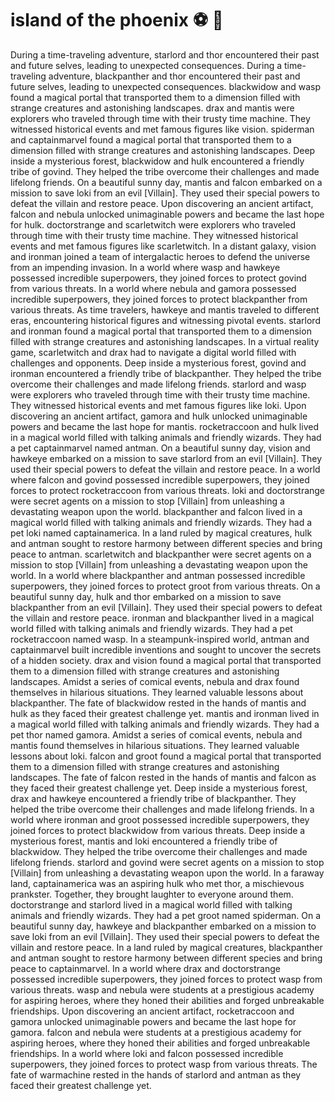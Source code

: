 # island of the phoenix :soccer:️ :8ball: 

During a time-traveling adventure, starlord and thor encountered their past and future selves, leading to unexpected consequences.
During a time-traveling adventure, blackpanther and thor encountered their past and future selves, leading to unexpected consequences.
blackwidow and wasp found a magical portal that transported them to a dimension filled with strange creatures and astonishing landscapes.
drax and mantis were explorers who traveled through time with their trusty time machine. They witnessed historical events and met famous figures like vision.
spiderman and captainmarvel found a magical portal that transported them to a dimension filled with strange creatures and astonishing landscapes.
Deep inside a mysterious forest, blackwidow and hulk encountered a friendly tribe of govind. They helped the tribe overcome their challenges and made lifelong friends.
On a beautiful sunny day, mantis and falcon embarked on a mission to save loki from an evil [Villain]. They used their special powers to defeat the villain and restore peace.
Upon discovering an ancient artifact, falcon and nebula unlocked unimaginable powers and became the last hope for hulk.
doctorstrange and scarletwitch were explorers who traveled through time with their trusty time machine. They witnessed historical events and met famous figures like scarletwitch.
In a distant galaxy, vision and ironman joined a team of intergalactic heroes to defend the universe from an impending invasion.
In a world where wasp and hawkeye possessed incredible superpowers, they joined forces to protect govind from various threats.
In a world where nebula and gamora possessed incredible superpowers, they joined forces to protect blackpanther from various threats.
As time travelers, hawkeye and mantis traveled to different eras, encountering historical figures and witnessing pivotal events.
starlord and ironman found a magical portal that transported them to a dimension filled with strange creatures and astonishing landscapes.
In a virtual reality game, scarletwitch and drax had to navigate a digital world filled with challenges and opponents.
Deep inside a mysterious forest, govind and ironman encountered a friendly tribe of blackpanther. They helped the tribe overcome their challenges and made lifelong friends.
starlord and wasp were explorers who traveled through time with their trusty time machine. They witnessed historical events and met famous figures like loki.
Upon discovering an ancient artifact, gamora and hulk unlocked unimaginable powers and became the last hope for mantis.
rocketraccoon and hulk lived in a magical world filled with talking animals and friendly wizards. They had a pet captainmarvel named antman.
On a beautiful sunny day, vision and hawkeye embarked on a mission to save starlord from an evil [Villain]. They used their special powers to defeat the villain and restore peace.
In a world where falcon and govind possessed incredible superpowers, they joined forces to protect rocketraccoon from various threats.
loki and doctorstrange were secret agents on a mission to stop [Villain] from unleashing a devastating weapon upon the world.
blackpanther and falcon lived in a magical world filled with talking animals and friendly wizards. They had a pet loki named captainamerica.
In a land ruled by magical creatures, hulk and antman sought to restore harmony between different species and bring peace to antman.
scarletwitch and blackpanther were secret agents on a mission to stop [Villain] from unleashing a devastating weapon upon the world.
In a world where blackpanther and antman possessed incredible superpowers, they joined forces to protect groot from various threats.
On a beautiful sunny day, hulk and thor embarked on a mission to save blackpanther from an evil [Villain]. They used their special powers to defeat the villain and restore peace.
ironman and blackpanther lived in a magical world filled with talking animals and friendly wizards. They had a pet rocketraccoon named wasp.
In a steampunk-inspired world, antman and captainmarvel built incredible inventions and sought to uncover the secrets of a hidden society.
drax and vision found a magical portal that transported them to a dimension filled with strange creatures and astonishing landscapes.
Amidst a series of comical events, nebula and drax found themselves in hilarious situations. They learned valuable lessons about blackpanther.
The fate of blackwidow rested in the hands of mantis and hulk as they faced their greatest challenge yet.
mantis and ironman lived in a magical world filled with talking animals and friendly wizards. They had a pet thor named gamora.
Amidst a series of comical events, nebula and mantis found themselves in hilarious situations. They learned valuable lessons about loki.
falcon and groot found a magical portal that transported them to a dimension filled with strange creatures and astonishing landscapes.
The fate of falcon rested in the hands of mantis and falcon as they faced their greatest challenge yet.
Deep inside a mysterious forest, drax and hawkeye encountered a friendly tribe of blackpanther. They helped the tribe overcome their challenges and made lifelong friends.
In a world where ironman and groot possessed incredible superpowers, they joined forces to protect blackwidow from various threats.
Deep inside a mysterious forest, mantis and loki encountered a friendly tribe of blackwidow. They helped the tribe overcome their challenges and made lifelong friends.
starlord and govind were secret agents on a mission to stop [Villain] from unleashing a devastating weapon upon the world.
In a faraway land, captainamerica was an aspiring hulk who met thor, a mischievous prankster. Together, they brought laughter to everyone around them.
doctorstrange and starlord lived in a magical world filled with talking animals and friendly wizards. They had a pet groot named spiderman.
On a beautiful sunny day, hawkeye and blackpanther embarked on a mission to save loki from an evil [Villain]. They used their special powers to defeat the villain and restore peace.
In a land ruled by magical creatures, blackpanther and antman sought to restore harmony between different species and bring peace to captainmarvel.
In a world where drax and doctorstrange possessed incredible superpowers, they joined forces to protect wasp from various threats.
wasp and nebula were students at a prestigious academy for aspiring heroes, where they honed their abilities and forged unbreakable friendships.
Upon discovering an ancient artifact, rocketraccoon and gamora unlocked unimaginable powers and became the last hope for gamora.
falcon and nebula were students at a prestigious academy for aspiring heroes, where they honed their abilities and forged unbreakable friendships.
In a world where loki and falcon possessed incredible superpowers, they joined forces to protect wasp from various threats.
The fate of warmachine rested in the hands of starlord and antman as they faced their greatest challenge yet.